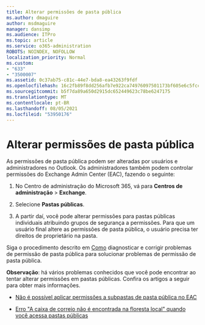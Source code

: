 ```yaml
---
title: Alterar permissões de pasta pública
ms.author: dmaguire
author: msdmaguire
manager: dansimp
ms.audience: ITPro
ms.topic: article
ms.service: o365-administration
ROBOTS: NOINDEX, NOFOLLOW
localization_priority: Normal
ms.custom:
- "633"
- "3500007"
ms.assetid: 0c37ab75-c81c-44e7-bda8-ea43263f9fdf
ms.openlocfilehash: 16c2fb89f8dd256afb7e922ca74976097501173bf605e6c5fccc73019a71edcd
ms.sourcegitcommit: b5f7da89a650d2915dc652449623c78be6247175
ms.translationtype: MT
ms.contentlocale: pt-BR
ms.lasthandoff: 08/05/2021
ms.locfileid: "53950176"
---
```

# <a name="changing-public-folder-permissions"></a>Alterar permissões de pasta pública

As permissões de pasta pública podem ser alteradas por usuários e administradores no Outlook. Os administradores também podem controlar permissões do Exchange Admin Center (EAC), fazendo o seguinte:
  
1. No Centro de administração do Microsoft 365, vá para **Centros de administração** \> **Exchange**.

2. Selecione **Pastas públicas**.

3. A partir daí, você pode alterar permissões para pastas públicas individuais atribuindo grupos de segurança a permissões. Para que um usuário final altere as permissões de pasta pública, o usuário precisa ter direitos de proprietário na pasta.

Siga o procedimento descrito em [Como](https://docs.microsoft.com/exchange/troubleshoot/public-folders/public-folder-permission-issues) diagnosticar e corrigir problemas de permissão de pasta pública para solucionar problemas de permissão de pasta pública.

**Observação**: há vários problemas conhecidos que você pode encontrar ao tentar alterar permissões em pastas públicas. Confira os artigos a seguir para obter mais informações.

- [Não é possível aplicar permissões a subpastas de pasta pública no EAC](https://docs.microsoft.com/exchange/troubleshoot/public-folders/can%E2%80%99t-apply-permissions-public-folder-subfolders)

- [Erro "A caixa de correio não é encontrada na floresta local" quando você acessa pastas públicas](https://docs.microsoft.com/exchange/troubleshoot/public-folders/mailbox-not-found-local-forest-public-folder)
